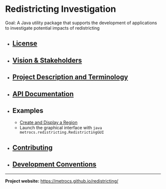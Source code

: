 # Redistricting Investigation

Goal: A Java utility package that supports the development of applications to investigate potential impacts of redistricting

- ## [License](LICENSE)

- ## [Vision & Stakeholders](Vision.md)

- ## [Project Description and Terminology](Redistricting.md)

- ## [API Documentation](https://metrocs.github.io/redistricting/api/index.html)

- ## Examples
    - [Create and Display a Region](docs/examples/create_and_display_region.md)
    - Launch the graphical interface with `java metrocs.redistricting.RedistrictingGUI`

- ## [Contributing](Contributing.md)

- ## [Development Conventions](DevelopmentConventions.md)


___

__Project website:__ https://metrocs.github.io/redistricting/
